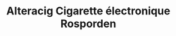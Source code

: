 ---
title: "Alteracig Cigarette électronique Rosporden"
url: /rosporden/alteracig-cigarette-electronique-rosporden/
shop: e-cigarette
---